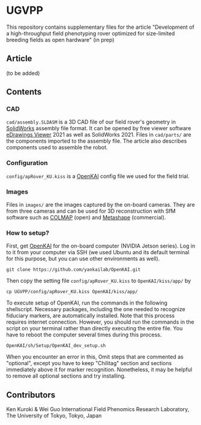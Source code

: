 # UGVPP

This repository contains supplementary files for the article "Development of a high-throughput field phenotyping rover optimized for size-limited breeding fields as open hardware" (in prep)

## Article
(to be added)

## Contents

### CAD
`cad/assembly.SLDASM` is a 3D CAD file of our field rover's geometry in [SolidWorks](https://www.solidworks.com/) assembly file format. It can be opened by free viewer software [eDrawings Viewer](https://www.edrawingsviewer.com/) 2021 as well as SolidWorks 2021. Files in `cad/parts/` are the components imported to the assembly file. The article also describes components used to assemble the robot.

### Configuration
`config/apRover_KU.kiss` is a [OpenKAI](https://github.com/yankailab/OpenKAI) config file we used for the field trial.

### Images
Files in `images/` are the images captured by the on-board cameras. They are from three cameras and can be used for 3D reconstruction with SfM software such as [COLMAP](https://colmap.github.io/) (open) and [Metashape](https://www.agisoft.com/) (commercial).

### How to setup?
First, get [OpenKAI](https://github.com/yankailab/OpenKAI) for the on-board computer (NVIDIA Jetson series). Log in to it from your computer via SSH (we used Ubuntu and its default terminal for this purpose, but you can use other environments as well).

```
git clone https://github.com/yankailab/OpenKAI.git
```

Then copy the setting file `config/apRover_KU.kiss` to `OpenKAI/kiss/app/` by

```
cp UGVPP/config/apRover_KU.kiss OpenKAI/kiss/app/
```

To execute setup of OpenKAI, run the commands in the following shellscript. Necessary packages, including the one needed to recognize fiduciary markers, are automatically installed. Note that this process requires internet connection. However, you should run the commands in the script on your terminal rather than directly executing the entire file. You have to reboot the computer several times during this process.

```
OpenKAI/sh/Setup/OpenKAI_dev_setup.sh
```

When you encounter an error in this, Omit steps that are commented as "optional", except you have to keep "Chilitag" section and sections immediately above it for marker recognition. Nonetheless, it may be helpful to remove all optional sections and try installing.




## Contributors
Ken Kuroki & Wei Guo
International Field Phenomics Research Laboratory, The University of Tokyo, Tokyo, Japan
